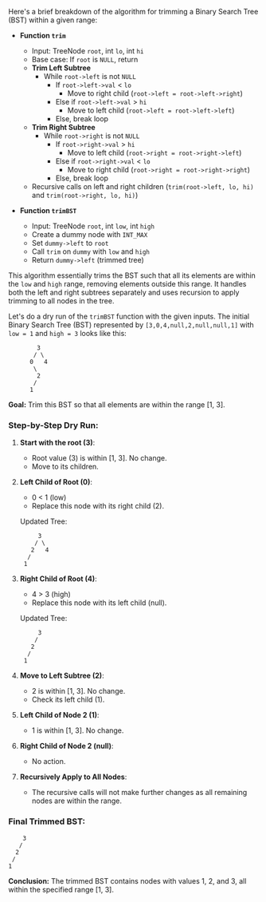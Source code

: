 Here's a brief breakdown of the algorithm for trimming a Binary Search Tree (BST) within a given range:

- **Function `trim`**
  - Input: TreeNode `root`, int `lo`, int `hi`
  - Base case: If `root` is `NULL`, return
  - **Trim Left Subtree**
    - While `root->left` is not `NULL`
      - If `root->left->val` < `lo`
        - Move to right child (`root->left = root->left->right`)
      - Else if `root->left->val` > `hi`
        - Move to left child (`root->left = root->left->left`)
      - Else, break loop
  - **Trim Right Subtree**
    - While `root->right` is not `NULL`
      - If `root->right->val` > `hi`
        - Move to left child (`root->right = root->right->left`)
      - Else if `root->right->val` < `lo`
        - Move to right child (`root->right = root->right->right`)
      - Else, break loop
  - Recursive calls on left and right children (`trim(root->left, lo, hi)` and `trim(root->right, lo, hi)`)

- **Function `trimBST`**
  - Input: TreeNode `root`, int `low`, int `high`
  - Create a dummy node with `INT_MAX`
  - Set `dummy->left` to `root`
  - Call `trim` on `dummy` with `low` and `high`
  - Return `dummy->left` (trimmed tree)

This algorithm essentially trims the BST such that all its elements are within the `low` and `high` range, removing elements outside this range. It handles both the left and right subtrees separately and uses recursion to apply trimming to all nodes in the tree.


Let's do a dry run of the `trimBST` function with the given inputs. The initial Binary Search Tree (BST) represented by `[3,0,4,null,2,null,null,1]` with `low = 1` and `high = 3` looks like this:

```
        3
       / \
      0   4
       \
        2
       /
      1
```

**Goal:** Trim this BST so that all elements are within the range [1, 3].

### Step-by-Step Dry Run:

1. **Start with the root (3)**:
   - Root value (3) is within [1, 3]. No change.
   - Move to its children.

2. **Left Child of Root (0)**:
   - 0 < 1 (low)
   - Replace this node with its right child (2).

   Updated Tree:
   ```
        3
       / \
      2   4
     /
    1
   ```

3. **Right Child of Root (4)**:
   - 4 > 3 (high)
   - Replace this node with its left child (null).

   Updated Tree:
   ```
        3
       / 
      2   
     /
    1
   ```

4. **Move to Left Subtree (2)**:
   - 2 is within [1, 3]. No change.
   - Check its left child (1).

5. **Left Child of Node 2 (1)**:
   - 1 is within [1, 3]. No change.

6. **Right Child of Node 2 (null)**:
   - No action.

7. **Recursively Apply to All Nodes**:
   - The recursive calls will not make further changes as all remaining nodes are within the range.

### Final Trimmed BST:
```
    3
   / 
  2   
 /
1
```

**Conclusion:** The trimmed BST contains nodes with values 1, 2, and 3, all within the specified range [1, 3].